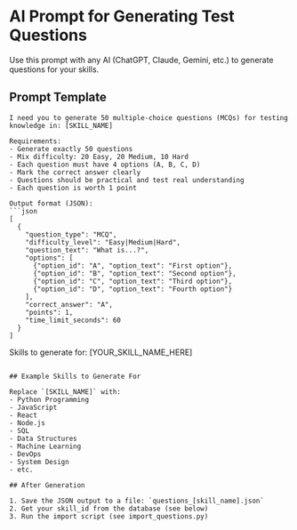 # AI Prompt for Generating Test Questions

Use this prompt with any AI (ChatGPT, Claude, Gemini, etc.) to generate questions for your skills.

## Prompt Template

```
I need you to generate 50 multiple-choice questions (MCQs) for testing knowledge in: [SKILL_NAME]

Requirements:
- Generate exactly 50 questions
- Mix difficulty: 20 Easy, 20 Medium, 10 Hard
- Each question must have 4 options (A, B, C, D)
- Mark the correct answer clearly
- Questions should be practical and test real understanding
- Each question is worth 1 point

Output format (JSON):
```json
[
  {
    "question_type": "MCQ",
    "difficulty_level": "Easy|Medium|Hard",
    "question_text": "What is...?",
    "options": [
      {"option_id": "A", "option_text": "First option"},
      {"option_id": "B", "option_text": "Second option"},
      {"option_id": "C", "option_text": "Third option"},
      {"option_id": "D", "option_text": "Fourth option"}
    ],
    "correct_answer": "A",
    "points": 1,
    "time_limit_seconds": 60
  }
]
```

Skills to generate for: [YOUR_SKILL_NAME_HERE]
```

## Example Skills to Generate For

Replace `[SKILL_NAME]` with:
- Python Programming
- JavaScript
- React
- Node.js
- SQL
- Data Structures
- Machine Learning
- DevOps
- System Design
- etc.

## After Generation

1. Save the JSON output to a file: `questions_[skill_name].json`
2. Get your skill_id from the database (see below)
3. Run the import script (see import_questions.py)
